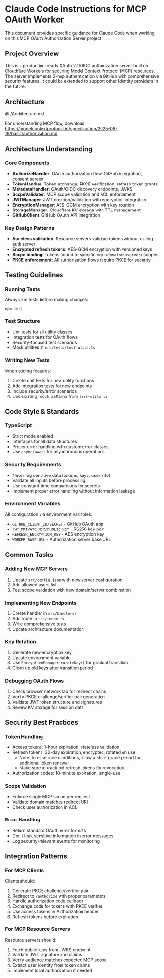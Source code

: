 # Claude Code Instructions for MCP OAuth Worker

This document provides specific guidance for Claude Code when working on this MCP OAuth Authorization Server project.

## Project Overview

This is a production-ready OAuth 2.1/OIDC authorization server built on Cloudflare Workers for securing Model Context Protocol (MCP) resources. The server implements 2-hop authentication via GitHub with comprehensive security features. It could be extended to support other Identity providers in the future.

## Architecture

@./Architecture.md

For understanding MCP flow, download https://modelcontextprotocol.io/specification/2025-06-18/basic/authorization.md

## Architecture Understanding

### Core Components

- **AuthorizeHandler**: OAuth authorization flow, GitHub integration, consent screen
- **TokenHandler**: Token exchange, PKCE verification, refresh token grants
- **MetadataHandler**: OAuth/OIDC discovery endpoints, JWKS
- **ScopeValidator**: MCP scope validation and ACL enforcement
- **JWTManager**: JWT creation/validation with encryption integration
- **EncryptionManager**: AES-GCM encryption with key rotation
- **StorageManager**: Cloudflare KV storage with TTL management
- **GitHubClient**: GitHub OAuth API integration

### Key Design Patterns

- **Stateless validation**: Resource servers validate tokens without calling auth server
- **Encrypted refresh tokens**: AES-GCM encryption with versioned keys
- **Scope binding**: Tokens bound to specific `mcp:<domain>:<server>` scopes
- **PKCE enforcement**: All authorization flows require PKCE for security

## Testing Guidelines

### Running Tests

Always run tests before making changes:

```bash
npm test
```

### Test Structure

- Unit tests for all utility classes
- Integration tests for OAuth flows
- Security-focused test scenarios
- Mock utilities in `src/tests/test-utils.ts`

### Writing New Tests

When adding features:

1. Create unit tests for new utility functions
2. Add integration tests for new endpoints
3. Include security/error scenarios
4. Use existing mock patterns from `test-utils.ts`

## Code Style & Standards

### TypeScript

- Strict mode enabled
- Interfaces for all data structures
- Proper error handling with custom error classes
- Use `async/await` for asynchronous operations

### Security Requirements

- Never log sensitive data (tokens, keys, user info)
- Validate all inputs before processing
- Use constant-time comparisons for secrets
- Implement proper error handling without information leakage

### Environment Variables

All configuration via environment variables:

- `GITHUB_CLIENT_ID/SECRET` - GitHub OAuth app
- `JWT_PRIVATE_KEY/PUBLIC_KEY` - RS256 key pair
- `REFRESH_ENCRYPTION_KEY` - AES encryption key
- `WORKER_BASE_URL` - Authorization server base URL

## Common Tasks

### Adding New MCP Servers

1. Update `src/config.json` with new server configuration
2. Add allowed users list
3. Test scope validation with new domain/server combination

### Implementing New Endpoints

1. Create handler in `src/handlers/`
2. Add route in `src/index.ts`
3. Write comprehensive tests
4. Update architecture documentation

### Key Rotation

1. Generate new encryption key
2. Update environment variable
3. Use `EncryptionManager.rotateKey()` for gradual transition
4. Clean up old keys after transition period

### Debugging OAuth Flows

1. Check browser network tab for redirect chains
2. Verify PKCE challenge/verifier pair generation
3. Validate JWT token structure and signatures
4. Review KV storage for session data

## Security Best Practices

### Token Handling

- Access tokens: 1-hour expiration, stateless validation
- Refresh tokens: 30-day expiration, encrypted, rotated on use
  - Note: to ease race conditions, allow a short grace period for additional token renewal
  - Make sure to track old refresh tokens for revocation
- Authorization codes: 10-minute expiration, single-use

### Scope Validation

- Enforce single MCP scope per request
- Validate domain matches redirect URI
- Check user authorization in ACL

### Error Handling

- Return standard OAuth error formats
- Don't leak sensitive information in error messages
- Log security-relevant events for monitoring

## Integration Patterns

### For MCP Clients

Clients should:

1. Generate PKCE challenge/verifier pair
2. Redirect to `/authorize` with proper parameters
3. Handle authorization code callback
4. Exchange code for tokens with PKCE verifier
5. Use access tokens in Authorization header
6. Refresh tokens before expiration

### For MCP Resource Servers

Resource servers should:

1. Fetch public keys from JWKS endpoint
2. Validate JWT signature and claims
3. Verify audience matches expected MCP scope
4. Extract user identity from token claims
5. Implement local authorization if needed
